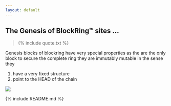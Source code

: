 ```yaml
---
layout: default
---
```

## The Genesis of BlockRing™ sites ...

> {% include quote.txt %}

Genesis blocks of blockring have very special properties
as the are the only block to secure the complete ring
they are immutably mutable in the sense they

1. have a very fixed structure 
2. point to the HEAD of the chain

![](https://cdn.statically.io/picsum/seed/{{site.data.qm.qm[-1]}}/1200/600)

{% include README.md %}



